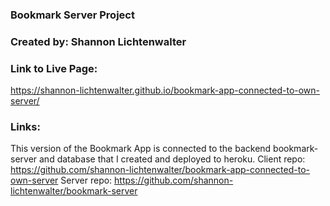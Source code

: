 
### Bookmark Server Project

### Created by: Shannon Lichtenwalter

### Link to Live Page: 
https://shannon-lichtenwalter.github.io/bookmark-app-connected-to-own-server/

### Links:
This version of the Bookmark App is connected to the backend bookmark-server and database that I created and deployed to heroku.
Client repo: https://github.com/shannon-lichtenwalter/bookmark-app-connected-to-own-server
Server repo: https://github.com/shannon-lichtenwalter/bookmark-server 



